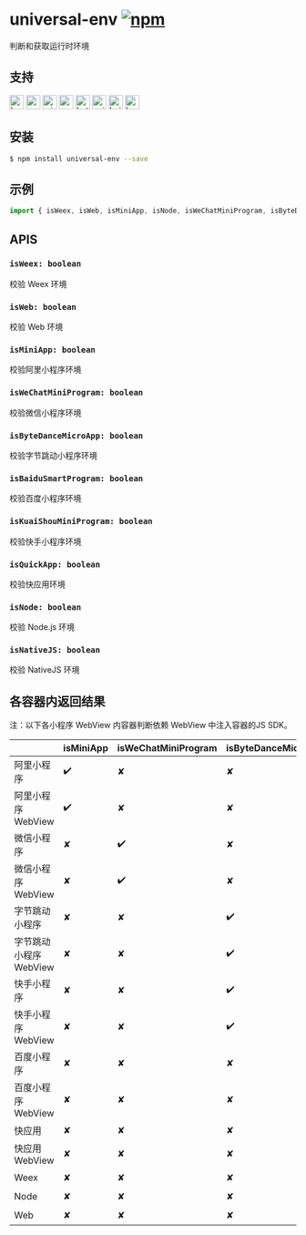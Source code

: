 # universal-env [![npm](https://img.shields.io/npm/v/universal-env.svg)](https://www.npmjs.com/package/universal-env)

判断和获取运行时环境

## 支持
<img alt="browser" src="https://gw.alicdn.com/tfs/TB1uYFobGSs3KVjSZPiXXcsiVXa-200-200.svg" width="25px" height="25px" /> <img alt="weex" src="https://gw.alicdn.com/tfs/TB1jM0ebMaH3KVjSZFjXXcFWpXa-200-200.svg" width="25px" height="25px" /> <img alt="miniApp" src="https://gw.alicdn.com/tfs/TB1bBpmbRCw3KVjSZFuXXcAOpXa-200-200.svg" width="25px" height="25px" /> <img alt="wechatMiniprogram" src="https://img.alicdn.com/tfs/TB1slcYdxv1gK0jSZFFXXb0sXXa-200-200.svg" width="25px" height="25px"> <img alt="bytedanceMicroApp" src="https://gw.alicdn.com/tfs/TB1jFtVzO_1gK0jSZFqXXcpaXXa-200-200.svg" width="25px" height="25px"> <img alt="quickApp" src="https://gw.alicdn.com/tfs/TB1MP7EwQT2gK0jSZPcXXcKkpXa-200-200.svg" width="25px" height="25px"> <img alt="baiduSmartProgram" src="https://img.alicdn.com/imgextra/i4/O1CN01jngdBb24yGv2Fu34G_!!6000000007459-2-tps-200-200.png" width="25px" height="25px" title="百度小程序">  <img alt="kuaiShouMiniProgram" src="https://gw.alicdn.com/imgextra/i4/O1CN01kzmJMM24jcFEzp5Wv_!!6000000007427-2-tps-200-200.png" width="25px" height="25px" title="快手小程序">

## 安装
```bash
$ npm install universal-env --save
```

## 示例
```javascript
import { isWeex, isWeb, isMiniApp, isNode, isWeChatMiniProgram, isByteDanceMicroApp, isQuickApp, isBaiduSmartProgram, isKuaiShouMiniProgram } from 'universal-env';

```

## APIS
### `isWeex: boolean`
校验 Weex 环境

### `isWeb: boolean`
校验 Web 环境

### `isMiniApp: boolean`
校验阿里小程序环境

### `isWeChatMiniProgram: boolean`
校验微信小程序环境

### `isByteDanceMicroApp: boolean`
校验字节跳动小程序环境

### `isBaiduSmartProgram: boolean`
校验百度小程序环境

### `isKuaiShouMiniProgram: boolean`
校验快手小程序环境

### `isQuickApp: boolean`
校验快应用环境

### `isNode: boolean`
校验 Node.js 环境

### `isNativeJS: boolean`
校验 NativeJS 环境

## 各容器内返回结果

注：以下各小程序 WebView 内容器判断依赖 WebView 中注入容器的JS SDK。

|                               | isMiniApp | isWeChatMiniProgram | isByteDanceMicroApp | isQuickApp | isWeb | isWeex | isNode | isKuaiShouMiniProgram | isBaiduSmartProgram |
| ----------------------------- | --------- | ------------------- | ------------------- | ---------- | ----- | ------ | ------ | ------ | ------ |
| 阿里小程序                  | ✔️         | ✘                   | ✘                   | ✘          | ✘     | ✘      | ✘      |✘|✘|
| 阿里小程序 WebView       | ✔️         | ✘                   | ✘                   | ✘          | ✔️     | ✘      | ✘      |✘|✘|
| 微信小程序            | ✘         | ✔️                   | ✘                   | ✘          | ✘     | ✘      | ✘      |✘|✘|
| 微信小程序 WebView    | ✘         | ✔️                   | ✘                   | ✘          | ✔️     | ✘      | ✘      |✘|✘|
| 字节跳动小程序            | ✘         | ✘                   | ✔️                   | ✘          | ✘     | ✘      | ✘      |✘|✘|
| 字节跳动小程序 WebView    | ✘         | ✘                   | ✔️                   | ✘          | ✔️     | ✘      | ✘      |✘|✘|
| 快手小程序            | ✘         | ✘                   | ✔️                   | ✘          | ✘     | ✘      | ✘      |✔️|✘|
| 快手小程序  WebView    | ✘         | ✘                   | ✔️                   | ✘          | ✔️     | ✘      | ✘      |✔️|✘|
| 百度小程序 | ✘ | ✘ | ✘ | ✘ | ✘ | ✘ | ✘ |✘|✔️|
| 百度小程序 WebView | ✘ | ✘ | ✘ | ✘ | ✘ | ✘ | ✘ |✘|✔️|
| 快应用                      | ✘         | ✘                   | ✘                   | ✔️          | ✘     | ✘      | ✘      |✘|✘|
| 快应用 WebView              | ✘         | ✘                   | ✘                   | ✘          | ✔️     | ✘      | ✘      |✘|✘|
| Weex                          | ✘         | ✘                   | ✘                   | ✘          | ✘     | ✔️      | ✘      |✘|✘|
| Node                          | ✘         | ✘                   | ✘                   | ✘          | ✘     | ✘      | ✔️      |✘|✘|
| Web                           | ✘         | ✘                   | ✘                   | ✘          | ✔️     | ✘      | ✘      |✘|✘|

